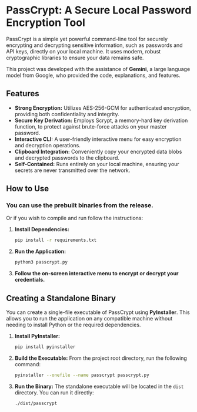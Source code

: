 # PassCrypt: A Secure Local Password Encryption Tool

PassCrypt is a simple yet powerful command-line tool for securely encrypting and decrypting sensitive information, such as passwords and API keys, directly on your local machine. It uses modern, robust cryptographic libraries to ensure your data remains safe.

This project was developed with the assistance of **Gemini**, a large language model from Google, who provided the code, explanations, and features.

## Features

*   **Strong Encryption:** Utilizes AES-256-GCM for authenticated encryption, providing both confidentiality and integrity.
*   **Secure Key Derivation:** Employs Scrypt, a memory-hard key derivation function, to protect against brute-force attacks on your master password.
*   **Interactive CLI:** A user-friendly interactive menu for easy encryption and decryption operations.
*   **Clipboard Integration:** Conveniently copy your encrypted data blobs and decrypted passwords to the clipboard.
*   **Self-Contained:** Runs entirely on your local machine, ensuring your secrets are never transmitted over the network.

## How to Use
### You can use the prebuilt binaries from the release. 
Or if you wish to compile and run follow the instructions: 
1.  **Install Dependencies:**
    ```bash
    pip install -r requirements.txt
    ```

2.  **Run the Application:**
    ```bash
    python3 passcrypt.py
    ```

3.  **Follow the on-screen interactive menu to encrypt or decrypt your credentials.**

## Creating a Standalone Binary

You can create a single-file executable of PassCrypt using **PyInstaller**. This allows you to run the application on any compatible machine without needing to install Python or the required dependencies.

1.  **Install PyInstaller:**
    ```bash
    pip install pyinstaller
    ```

2.  **Build the Executable:**
    From the project root directory, run the following command:
    ```bash
    pyinstaller --onefile --name passcrypt passcrypt.py
    ```

3.  **Run the Binary:**
    The standalone executable will be located in the `dist` directory. You can run it directly:
    ```bash
    ./dist/passcrypt
    ```

